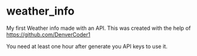 # weather_info

My first Weather info made with an API. 
This was created with the help of https://github.com/DenverCoder1

You need at least one hour after generate you API keys to use it.
